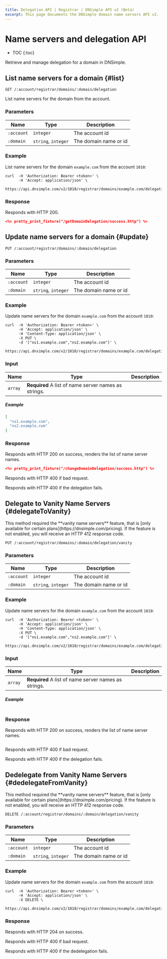 ```yaml
---
title: Delegation API | Registrar | DNSimple API v2 (Beta)
excerpt: This page documents the DNSimple domain name servers API v2.
---
```


# Name servers and delegation API

* TOC
{:toc}

Retrieve and manage delegation for a domain in DNSimple.


## List name servers for a domain {#list}

    GET /:account/registrar/domains/:domain/delegation

List name servers for the domain from the account.

### Parameters

Name | Type | Description
-----|------|------------
`:account` | `integer` | The account id
`:domain` | `string`, `integer` | The domain name or id

### Example

List name servers for the domain `example.com` from the account `1010`:

    curl  -H 'Authorization: Bearer <token>' \
          -H 'Accept: application/json' \
          https://api.dnsimple.com/v2/1010/registrar/domains/example.com/delegation

### Response

Responds with HTTP 200.

~~~json
<%= pretty_print_fixture("/getDomainDelegation/success.http") %>
~~~


## Update name servers for a domain {#update}

    PUT /:account/registrar/domains/:domain/delegation

### Parameters

Name | Type | Description
-----|------|------------
`:account` | `integer` | The account id
`:domain` | `string`, `integer` | The domain name or id

### Example

Update name servers for the domain `example.com` from the account `1010`:

    curl  -H 'Authorization: Bearer <token>' \
          -H 'Accept: application/json' \
          -H 'Content-Type: application/json' \
          -X PUT \
          -d '["ns1.example.com","ns2.example.com"]' \
          https://api.dnsimple.com/v2/1010/registrar/domains/example.com/delegation

### Input

Name | Type | Description
-----|------|------------
 | `array` | **Required** A list of name server names as strings.

##### Example

~~~json
[
  "ns1.example.com",
  "ns2.example.com"
]
~~~

### Response

Responds with HTTP 200 on success, renders the list of name server names.

~~~json
<%= pretty_print_fixture("/changeDomainDelegation/success.http") %>
~~~

Responds with HTTP 400 if bad request.

Responds with HTTP 400 if the delegation fails.


## Delegate to Vanity Name Servers {#delegateToVanity}

<note>
This method required the **vanity name servers** feature, that is [only available for certain plans](https://dnsimple.com/pricing). If the feature is not enabled, you will receive an HTTP 412 response code.
</note>

    PUT /:account/registrar/domains/:domain/delegation/vanity

### Parameters

Name | Type | Description
-----|------|------------
`:account` | `integer` | The account id
`:domain` | `string`, `integer` | The domain name or id

### Example

Update name servers for the domain `example.com` from the account `1010`:

    curl  -H 'Authorization: Bearer <token>' \
          -H 'Accept: application/json' \
          -H 'Content-Type: application/json' \
          -X PUT \
          -d '["ns1.example.com","ns2.example.com"]' \
          https://api.dnsimple.com/v2/1010/registrar/domains/example.com/delegation/vanity

### Input

Name | Type | Description
-----|------|------------
 | `array` | **Required** A list of name server names as strings.

##### Example

~~~json
~~~

### Response

Responds with HTTP 200 on success, renders the list of name server names.

~~~json
~~~

Responds with HTTP 400 if bad request.

Responds with HTTP 400 if the delegation fails.

## Dedelegate from Vanity Name Servers {#dedelegateFromVanity}

<note>
This method required the **vanity name servers** feature, that is [only available for certain plans](https://dnsimple.com/pricing). If the feature is not enabled, you will receive an HTTP 412 response code.
</note>

    DELETE /:account/registrar/domains/:domain/delegation/vanity

### Parameters

Name | Type | Description
-----|------|------------
`:account` | `integer` | The account id
`:domain` | `string`, `integer` | The domain name or id

### Example

Update name servers for the domain `example.com` from the account `1010`:

    curl  -H 'Authorization: Bearer <token>' \
          -H 'Accept: application/json' \
          -X DELETE \
          https://api.dnsimple.com/v2/1010/registrar/domains/example.com/delegation/vanity

### Response

Responds with HTTP 204 on success.

Responds with HTTP 400 if bad request.

Responds with HTTP 400 if the dedelegation fails.

